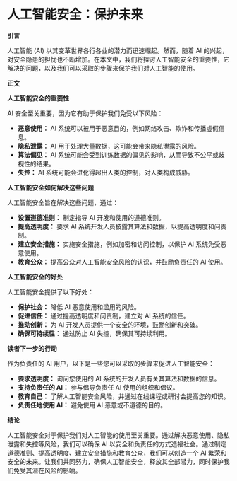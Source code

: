 # 人工智能安全：保护未来

**引言**

人工智能 (AI) 以其变革世界各行各业的潜力而迅速崛起。然而，随着 AI 的兴起，对安全隐患的担忧也不断增加。在本文中，我们将探讨人工智能安全的重要性，它解决的问题，以及我们可以采取的步骤来保护我们对人工智能的使用。

**正文**

**人工智能安全的重要性**

AI 安全至关重要，因为它有助于保护我们免受以下风险：

- **恶意使用：** AI 系统可以被用于恶意目的，例如网络攻击、欺诈和传播虚假信息。
- **隐私泄露：** AI 用于处理大量数据，这可能会带来隐私泄露的风险。
- **算法偏见：** AI 系统可能会受到训练数据的偏见的影响，从而导致不公平或歧视性的结果。
- **失控：** AI 系统可能会进化得超出人类的控制，对人类构成威胁。

**人工智能安全如何解决这些问题**

人工智能安全旨在解决这些问题，通过：

- **设置道德准则：** 制定指导 AI 开发和使用的道德准则。
- **提高透明度：** 要求 AI 系统开发人员披露其算法和数据，以提高透明度和问责制。
- **建立安全措施：** 实施安全措施，例如加密和访问控制，以保护 AI 系统免受恶意使用。
- **教育公众：** 提高公众对人工智能安全风险的认识，并鼓励负责任的 AI 使用。

**人工智能安全的好处**

人工智能安全提供了以下好处：

- **保护社会：** 降低 AI 恶意使用和滥用的风险。
- **促进信任：** 通过提高透明度和问责制，建立对 AI 系统的信任。
- **推动创新：** 为 AI 开发人员提供一个安全的环境，鼓励创新和突破。
- **确保可持续性：** 通过防止 AI 失控，确保其可持续利用。

**读者下一步的行动**

作为负责任的 AI 用户，以下是一些您可以采取的步骤来促进人工智能安全：

- **要求透明度：** 询问您使用的 AI 系统的开发人员有关其算法和数据的信息。
- **支持负责任的 AI：** 参与倡导负责任 AI 使用的组织和倡议。
- **教育自己：** 了解人工智能安全风险，并通过在线课程或研讨会提高您的知识。
- **负责任地使用 AI：** 避免使用 AI 恶意或不道德的目的。

**结论**

人工智能安全对于保护我们对人工智能的使用至关重要。通过解决恶意使用、隐私泄露和失控等风险，我们可以确保 AI 以安全和负责任的方式造福社会。通过制定道德准则、提高透明度、建立安全措施和教育公众，我们可以创造一个 AI 繁荣和安全的未来。让我们共同努力，确保人工智能安全，释放其全部潜力，同时保护我们免受其潜在风险的影响。
